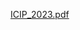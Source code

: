 [ICIP_2023.pdf](https://github.com/sadiahussain/spectral-grouping-based-hisr/files/13624076/ICIP_2023.pdf)
